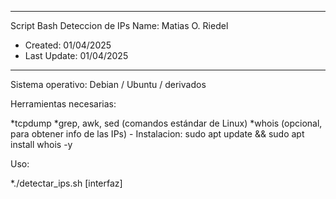 -------------------
Script Bash Deteccion de IPs
Name: Matias O. Riedel

- Created: 01/04/2025
- Last Update: 01/04/2025
-------------------

Sistema operativo: Debian / Ubuntu / derivados

Herramientas necesarias:

*tcpdump
*grep, awk, sed (comandos estándar de Linux)
*whois (opcional, para obtener info de las IPs) - Instalacion: sudo apt update && sudo apt install whois -y


Uso:

*./detectar_ips.sh [interfaz]

